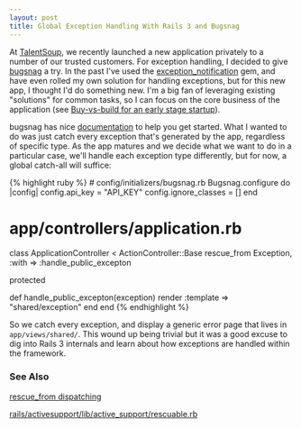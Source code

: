 ```yaml
---
layout: post
title: Global Exception Handling With Rails 3 and Bugsnag
---
```

<p>At <a href="https://talentsoup.com">TalentSoup</a>, we recently launched a new application privately to a number of our trusted customers.  For exception handling, I decided to give <a href="http://bugsnag.com">bugsnag</a> a try.  In the past I've used the <a href="https://github.com/rails/exception_notification">exception_notification</a> gem, and have even rolled my own solution for handling exceptions, but for this new app, I thought I'd do something new. I'm a big fan of leveraging existing "solutions" for common tasks, so I can focus on the core business of the application (see <a href="http://fhwang.net/2012/02/19/Buy-vs-build-for-an-early-stage-startup">Buy-vs-build for an early stage startup</a>).</p>

<p>bugsnag has nice <a href="https://bugsnag.com/docs/notifiers/ruby">documentation</a> to help you get started. What I wanted to do was just catch every exception that's generated by the app, regardless of specific type.  As the app matures and we decide what we want to do in a particular case, we'll handle each exception type differently, but for now, a global catch-all will suffice:</p>

<p>
{% highlight ruby %}
# config/initializers/bugsnag.rb
Bugsnag.configure do |config|
  config.api_key = "API_KEY"
  config.ignore_classes = []
end

# app/controllers/application.rb
class ApplicationController < ActionController::Base
  rescue_from Exception, :with => :handle_public_excepton
  
  protected

  def handle_public_excepton(exception)
    render :template => "shared/exception"
  end
end
{% endhighlight %}
</p>

<p>So we catch every exception, and display a generic error page that lives in <code>app/views/shared/</code>. This wound up being trivial but it was a good excuse to dig into Rails 3 internals and learn about how exceptions are handled within the framework.</p>

<h3>See Also</h3>
<p><a href="http://m.onkey.org/rescue-from-dispatching">rescue_from dispatching</a></p>
<p><a href="https://github.com/rails/rails/blob/master/activesupport/lib/active_support/rescuable.rb">rails/activesupport/lib/active_support/rescuable.rb</a></p>